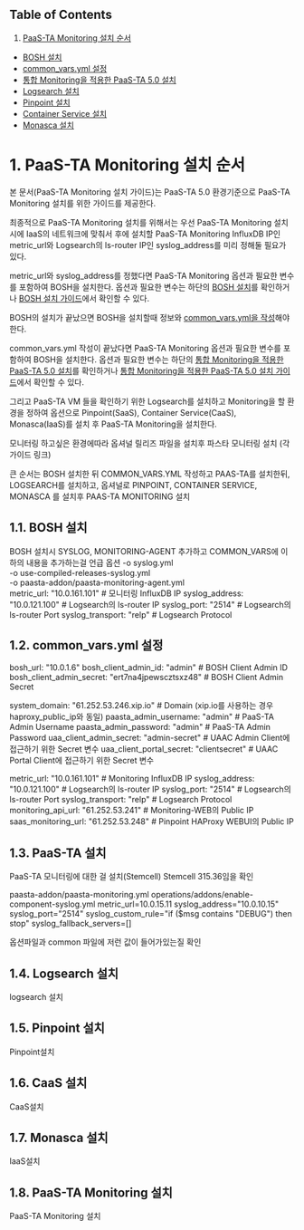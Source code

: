 ## Table of Contents

1. [PaaS-TA Monitoring 설치 순서](#1)
  * [BOSH 설치](#2)
  * [common_vars.yml 설정](#3)
  * [통합 Monitoring을 적용한 PaaS-TA 5.0 설치](#4)
  * [Logsearch 설치](#5)
  * [Pinpoint 설치](#6)
  * [Container Service 설치](#7)
  * [Monasca 설치](#8)

# <div id='1'/>1. PaaS-TA Monitoring 설치 순서

본 문서(PaaS-TA Monitoring 설치 가이드)는 PaaS-TA 5.0 환경기준으로 PaaS-TA Monitoring 설치를 위한 가이드를 제공한다.

최종적으로 PaaS-TA Monitoring 설치를 위해서는 우선 PaaS-TA Monitoring 설치시에 IaaS의 네트워크에 맞춰서 후에 설치할 PaaS-TA Monitoring InfluxDB IP인 metric_url와 Logsearch의 ls-router IP인 syslog_address를 미리 정해둘 필요가 있다.

metric_url와 syslog_address를 정했다면 PaaS-TA Monitoring 옵션과 필요한 변수를 포함하여 BOSH을 설치한다.
옵션과 필요한 변수는 하단의 [BOSH 설치](https://github.com/okpc579/Monitoring-Deployment/blob/master/PAAS-TA_MONITORING_INSTALL_PROCESS.md#2)를 확인하거나
[BOSH 설치 가이드](https://github.com/okpc579/PaaS-TA-Deployment/blob/master/bosh-deployment/README.md)에서 확인할 수 있다.

BOSH의 설치가 끝났으면 BOSH을 설치할때 정보와 [common_vars.yml을 작성](https://github.com/okpc579/Monitoring-Deployment/blob/master/PAAS-TA_MONITORING_INSTALL_PROCESS.md#12-common_varsyml-%EC%84%A4%EC%A0%95)해야 한다.

common_vars.yml 작성이 끝났다면 PaaS-TA Monitoring 옵션과 필요한 변수를 포함하여 BOSH을 설치한다.
옵션과 필요한 변수는 하단의 [통합 Monitoring을 적용한 PaaS-TA 5.0 설치](https://github.com/okpc579/Monitoring-Deployment/blob/master/PAAS-TA_MONITORING_INSTALL_PROCESS.md#4)를 확인하거나
[통합 Monitoring을 적용한 PaaS-TA 5.0 설치 가이드](https://github.com/okpc579/Monitoring-Deployment/blob/master/paasta-deployment/README.md)에서 확인할 수 있다.

그리고 PaaS-TA VM 들을 확인하기 위한 Logsearch를 설치하고 
Monitoring을 할 환경을 정하여 옵션으로 Pinpoint(SaaS), Container Service(CaaS), Monasca(IaaS)를 설치 후 PaaS-TA Monitoring을 설치한다.



모니터링 하고싶은 환경에따라 옵셔널 릴리즈 파일을 설치후 파스타 모니터링 설치
(각 가이드 링크)


큰 순서는 BOSH 설치한 뒤 COMMON_VARS.YML 작성하고 PAAS-TA를 설치한뒤, LOGSEARCH를 설치하고,
옵셔널로 PINPOINT, CONTAINER SERVICE, MONASCA 를 설치후 PAAS-TA MONITORING 설치


## <div id='2'/>1.1. BOSH 설치

BOSH 설치시 SYSLOG, MONITORING-AGENT 추가하고 COMMON_VARS에 이하의 내용을 추가하는걸 언급
옵션
	-o syslog.yml \
	-o use-compiled-releases-syslog.yml \
	-o paasta-addon/paasta-monitoring-agent.yml \
metric_url: "10.0.161.101"			# 모니터링 InfluxDB IP
syslog_address: "10.0.121.100"            	# Logsearch의 ls-router IP
syslog_port: "2514"                          	# Logsearch의 ls-router Port
syslog_transport: "relp"                        # Logsearch Protocol

## <div id='3'/>1.2. common_vars.yml 설정

bosh_url: "10.0.1.6"
bosh_client_admin_id: "admin"			# BOSH Client Admin ID
bosh_client_admin_secret: "ert7na4jpewscztsxz48"	# BOSH Client Admin Secret

system_domain: "61.252.53.246.xip.io"		# Domain (xip.io를 사용하는 경우 haproxy_public_ip와 동일)
paasta_admin_username: "admin"			# PaaS-TA Admin Username
paasta_admin_password: "admin"			# PaaS-TA Admin Password
uaa_client_admin_secret: "admin-secret"		# UAAC Admin Client에 접근하기 위한 Secret 변수
uaa_client_portal_secret: "clientsecret"	# UAAC Portal Client에 접근하기 위한 Secret 변수

metric_url: "10.0.161.101"			# Monitoring InfluxDB IP
syslog_address: "10.0.121.100"            	# Logsearch의 ls-router IP
syslog_port: "2514"                          	# Logsearch의 ls-router Port
syslog_transport: "relp"                        # Logsearch Protocol
monitoring_api_url: "61.252.53.241"        	# Monitoring-WEB의 Public IP
saas_monitoring_url: "61.252.53.248"	   	# Pinpoint HAProxy WEBUI의 Public IP


## <div id='4'/>1.3. PaaS-TA 설치


PaaS-TA 모니터링에 대한 걸 설치(Stemcell) Stemcell 315.36임을 확인 

paasta-addon/paasta-monitoring.yml
operations/addons/enable-component-syslog.yml
metric_url=10.0.15.11
syslog_address="10.0.10.15"
syslog_port="2514"
syslog_custom_rule="if ($msg contains "DEBUG") then stop"
syslog_fallback_servers=[]

옵션파일과 common 파일에 저런 값이 들어가있는질 확인
   

## <div id='5'/>1.4. Logsearch 설치

logsearch 설치

## <div id='6'/>1.5. Pinpoint 설치

Pinpoint설치

## <div id='7'/>1.6. CaaS 설치
CaaS설치

## <div id='8'/>1.7. Monasca 설치
IaaS설치


## <div id='9'/>1.8. PaaS-TA Monitoring 설치
PaaS-TA Monitoring 설치
